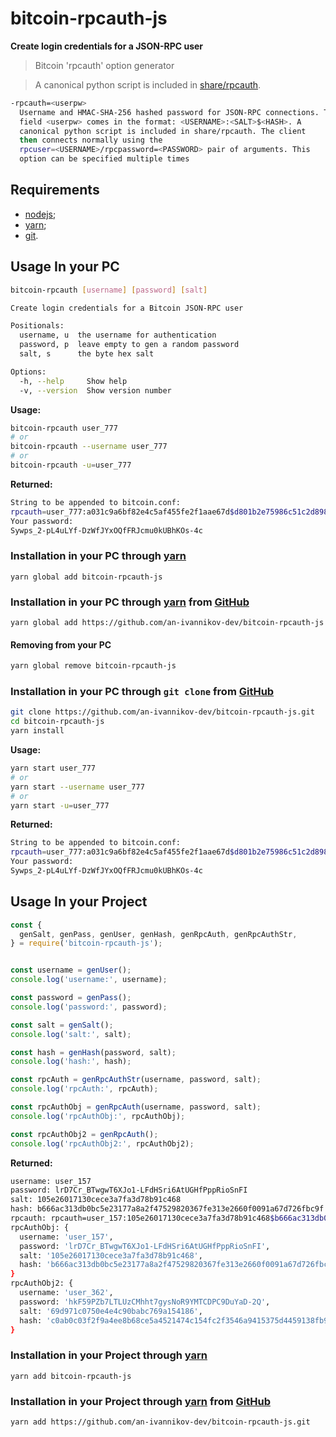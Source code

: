 # bitcoin-rpcauth-js
**Create login credentials for a JSON-RPC user**

> Bitcoin 'rpcauth' option generator

> A canonical python script is included in [share/rpcauth].

```bash
-rpcauth=<userpw>
  Username and HMAC-SHA-256 hashed password for JSON-RPC connections. The
  field <userpw> comes in the format: <USERNAME>:<SALT>$<HASH>. A
  canonical python script is included in share/rpcauth. The client
  then connects normally using the
  rpcuser=<USERNAME>/rpcpassword=<PASSWORD> pair of arguments. This
  option can be specified multiple times
```


## Requirements

- [nodejs];
- [yarn];
- [git].


## Usage In your PC
```bash
bitcoin-rpcauth [username] [password] [salt]

Create login credentials for a Bitcoin JSON-RPC user

Positionals:
  username, u  the username for authentication                          [string]
  password, p  leave empty to gen a random password                     [string]
  salt, s      the byte hex salt                                        [string]

Options:
  -h, --help     Show help                                             [boolean]
  -v, --version  Show version number                                   [boolean]
```

**Usage:**
```bash
bitcoin-rpcauth user_777
# or
bitcoin-rpcauth --username user_777
# or
bitcoin-rpcauth -u=user_777
```

**Returned:**
```bash
String to be appended to bitcoin.conf:
rpcauth=user_777:a031c9a6bf82e4c5af455fe2f1aae67d$d801b2e75986c51c2d898e66d33e58ef3557adf509efcb227d5141eb1aa77fd9
Your password:
Sywps_2-pL4uLYf-DzWfJYxOQfFRJcmu0kUBhKOs-4c
```

### Installation in your PC through [yarn]
```
yarn global add bitcoin-rpcauth-js
```

### Installation in your PC through [yarn] from [GitHub]
```
yarn global add https://github.com/an-ivannikov-dev/bitcoin-rpcauth-js
```

#### Removing from your PC
```bash
yarn global remove bitcoin-rpcauth-js
```


### Installation in your PC through `git clone` from [GitHub]
```bash
git clone https://github.com/an-ivannikov-dev/bitcoin-rpcauth-js.git
cd bitcoin-rpcauth-js
yarn install
```

**Usage:**
```bash
yarn start user_777
# or
yarn start --username user_777
# or
yarn start -u=user_777
```

**Returned:**
```bash
String to be appended to bitcoin.conf:
rpcauth=user_777:a031c9a6bf82e4c5af455fe2f1aae67d$d801b2e75986c51c2d898e66d33e58ef3557adf509efcb227d5141eb1aa77fd9
Your password:
Sywps_2-pL4uLYf-DzWfJYxOQfFRJcmu0kUBhKOs-4c
```


## Usage In your Project
```js
const {
  genSalt, genPass, genUser, genHash, genRpcAuth, genRpcAuthStr,
} = require('bitcoin-rpcauth-js');


const username = genUser();
console.log('username:', username);

const password = genPass();
console.log('password:', password);

const salt = genSalt();
console.log('salt:', salt);

const hash = genHash(password, salt);
console.log('hash:', hash);

const rpcAuth = genRpcAuthStr(username, password, salt);
console.log('rpcAuth:', rpcAuth);

const rpcAuthObj = genRpcAuth(username, password, salt);
console.log('rpcAuthObj:', rpcAuthObj);

const rpcAuthObj2 = genRpcAuth();
console.log('rpcAuthObj2:', rpcAuthObj2);
```

**Returned:**
```bash
username: user_157
password: lrD7Cr_BTwgwT6XJo1-LFdHSri6AtUGHfPppRioSnFI
salt: 105e26017130cece3a7fa3d78b91c468
hash: b666ac313db0bc5e23177a8a2f47529820367fe313e2660f0091a67d726fbc9f
rpcauth: rpcauth=user_157:105e26017130cece3a7fa3d78b91c468$b666ac313db0bc5e23177a8a2f47529820367fe313e2660f0091a67d726fbc9f
rpcAuthObj: {
  username: 'user_157',
  password: 'lrD7Cr_BTwgwT6XJo1-LFdHSri6AtUGHfPppRioSnFI',
  salt: '105e26017130cece3a7fa3d78b91c468',
  hash: 'b666ac313db0bc5e23177a8a2f47529820367fe313e2660f0091a67d726fbc9f'
}
rpcAuthObj2: {
  username: 'user_362',
  password: 'hkF59PZb7LTLUzCMhht7gysNoR9YMTCDPC9DuYaD-2Q',
  salt: '69d971c0750e4e4c90babc769a154186',
  hash: 'c0ab0c03f2f9a4ee8b68ce5a4521474c154fc2f3546a9415375d4459138fb9c7'
}
```

### Installation in your Project through [yarn]
```
yarn add bitcoin-rpcauth-js
```

### Installation in your Project through [yarn] from [GitHub]
```bash
yarn add https://github.com/an-ivannikov-dev/bitcoin-rpcauth-js.git
```


[share/rpcauth]: https://github.com/bitcoin/bitcoin/tree/master/share/rpcauth "share/rpcauth"
[GitHub]: https://github.com/ "GitHub"
[nodejs]: https://nodejs.org/ "nodejs"
[yarn]: https://yarnpkg.com/ "yarn"
[git]: https://git-scm.com/ "git"
